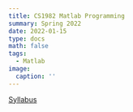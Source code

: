```yaml
---
title: CS1982 Matlab Programming
summary: Spring 2022
date: 2022-01-15
type: docs
math: false
tags:
  - Matlab
image:
  caption: ''
---
```


[Syllabus](syllabus.pdf)